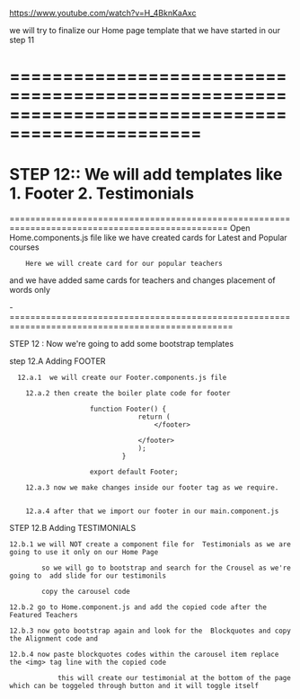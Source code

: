 https://www.youtube.com/watch?v=H_4BknKaAxc

we will try to finalize our Home page template that we have started in our step 11


================================================================================================
================================================================================================
STEP 12:: We will add templates like 
                1. Footer
                2. Testimonials
================================================================================================
================================================================================================
Open Home.components.js file 
        like we have created cards for Latest and Popular courses 

        Here we will create card for our popular teachers


and we have added same cards for teachers and changes placement of words only

-=================================================================================================


STEP 12 : Now we're going to add some bootstrap templates

step 12.A  Adding FOOTER 

      12.a.1  we will create our Footer.components.js file 

        12.a.2 then create the boiler plate code for footer

                        function Footer() {
                                    return (
                                        </footer>
                                        
                                    </footer>
                                    );
                                }
        
                        export default Footer;

        12.a.3 now we make changes inside our footer tag as we require.


        12.a.4 after that we import our footer in our main.component.js



  

STEP 12.B  Adding TESTIMONIALS

    12.b.1 we will NOT create a component file for  Testimonials as we are going to use it only on our Home Page

            so we will go to bootstrap and search for the Crousel as we're going to  add slide for our testimonils

            copy the carousel code 

    12.b.2 go to Home.component.js and add the copied code after the Featured Teachers

    12.b.3 now goto bootstrap again and look for the  Blockquotes and copy the Alignment code and 

    12.b.4 now paste blockquotes codes within the carousel item replace the <img> tag line with the copied code 

                this will create our testimonial at the bottom of the page which can be toggeled through button and it will toggle itself 


